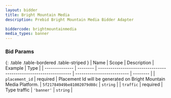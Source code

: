 ```yaml
---
layout: bidder
title: Bright Mountain Media
description: Prebid Bright Mountain Media Bidder Adapter

biddercode: brightmountainmedia
media_types: banner
---
```


### Bid Params

{: .table .table-bordered .table-striped }
| Name           | Scope    | Description                                                       | Example                    | Type     |
| -------------- | -------- | ----------------------------------------------------------------- | -------------------------- | -------- |
| `placement_id` | required | Placement Id will be generated on Bright Mountain Media Platform. | `5f21784949be81002079d08c` | `string` |
| `traffic`      | required | Type traffic                                                      | `'banner'`                 | `string` |